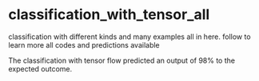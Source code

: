 # classification_with_tensor_all
classification with different kinds and many examples all in here. follow to learn more all codes and predictions available


The classification with tensor flow predicted an output of 98% to the expected outcome.
